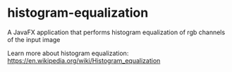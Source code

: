 # histogram-equalization
A JavaFX application that performs histogram equalization of rgb channels of the input image

Learn more about histogram equalization:
https://en.wikipedia.org/wiki/Histogram_equalization
